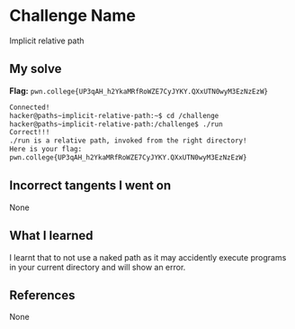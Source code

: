 # Challenge Name
Implicit relative path

## My solve
**Flag:** `pwn.college{UP3qAH_h2YkaMRfRoWZE7CyJYKY.QXxUTN0wyM3EzNzEzW}`

```bash
Connected!
hacker@paths~implicit-relative-path:~$ cd /challenge
hacker@paths~implicit-relative-path:/challenge$ ./run
Correct!!!
./run is a relative path, invoked from the right directory!
Here is your flag:
pwn.college{UP3qAH_h2YkaMRfRoWZE7CyJYKY.QXxUTN0wyM3EzNzEzW}
```

## Incorrect tangents I went on
None

## What I learned
I learnt that to not use a naked path as it may accidently execute programs in your current directory and will show an error.

## References 
None
